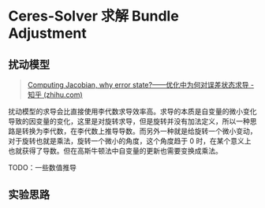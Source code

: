 # Ceres-Solver 求解 Bundle Adjustment

## 扰动模型

> [Computing Jacobian, why error state?——优化中为何对误差状态求导 - 知乎 (zhihu.com)](https://zhuanlan.zhihu.com/p/75714471)

扰动模型的求导会比直接使用李代数求导效率高。求导的本质是自变量的微小变化导致的因变量的变化，这里是对旋转求导，但是旋转并没有加法定义，所以一种思路是转换为李代数，在李代数上推导导数。而另外一种就是给旋转一个微小变动，对于旋转也就是乘法，旋转一个微小的角度，这个角度趋于 0 时，在某个意义上也就获得了导数。但在高斯牛顿法中自变量的更新也需要变换成乘法。

TODO：一些数值推导

## 实验思路

